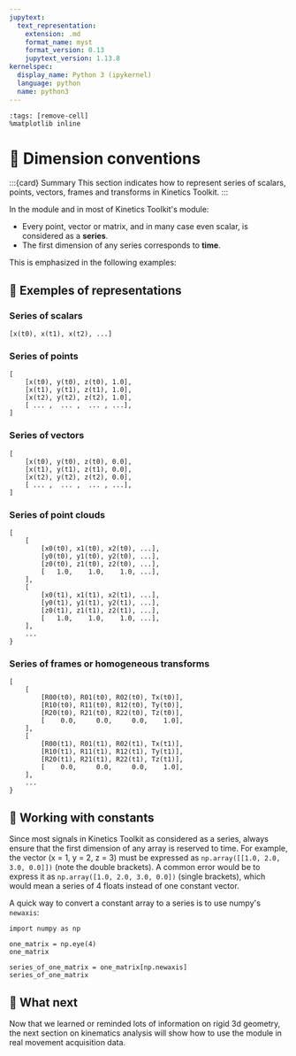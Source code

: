 ```yaml
---
jupytext:
  text_representation:
    extension: .md
    format_name: myst
    format_version: 0.13
    jupytext_version: 1.13.8
kernelspec:
  display_name: Python 3 (ipykernel)
  language: python
  name: python3
---
```


```{code-cell} ipython3
:tags: [remove-cell]
%matplotlib inline
```


# 📖 Dimension conventions

:::{card} Summary
This section indicates how to represent series of scalars, points, vectors, frames and transforms in Kinetics Toolkit.
:::

In the [](api/ktk.geometry.rst) module and in most of Kinetics Toolkit's module:

- Every point, vector or matrix, and in many case even scalar, is considered as a **series**.
- The first dimension of any series corresponds to **time**.

This is emphasized in the following examples:

## 📄 Exemples of representations

### Series of scalars

```
[x(t0), x(t1), x(t2), ...]
```


### Series of points

```
[
    [x(t0), y(t0), z(t0), 1.0],
    [x(t1), y(t1), z(t1), 1.0],
    [x(t2), y(t2), z(t2), 1.0],
    [ ... ,  ... ,  ... , ...],
] 
```

### Series of vectors

```
[
    [x(t0), y(t0), z(t0), 0.0],
    [x(t1), y(t1), z(t1), 0.0],
    [x(t2), y(t2), z(t2), 0.0],
    [ ... ,  ... ,  ... , ...],
] 
```

### Series of point clouds

```
[
    [
        [x0(t0), x1(t0), x2(t0), ...],
        [y0(t0), y1(t0), y2(t0), ...],
        [z0(t0), z1(t0), z2(t0), ...],
        [   1.0,    1.0,    1.0, ...],
    ],
    [
        [x0(t1), x1(t1), x2(t1), ...],
        [y0(t1), y1(t1), y2(t1), ...],
        [z0(t1), z1(t1), z2(t1), ...],
        [   1.0,    1.0,    1.0, ...],
    ],
    ...
}
```

### Series of frames or homogeneous transforms

```
[
    [
        [R00(t0), R01(t0), R02(t0), Tx(t0)],
        [R10(t0), R11(t0), R12(t0), Ty(t0)],
        [R20(t0), R21(t0), R22(t0), Tz(t0)],
        [    0.0,     0.0,     0.0,    1.0],
    ],
    [
        [R00(t1), R01(t1), R02(t1), Tx(t1)],
        [R10(t1), R11(t1), R12(t1), Ty(t1)],
        [R20(t1), R21(t1), R22(t1), Tz(t1)],
        [    0.0,     0.0,     0.0,    1.0],
    ],
    ...
}
```



## 📄 Working with constants

Since most signals in Kinetics Toolkit as considered as a series, always ensure that the first dimension of any array is reserved to time. For example, the vector (x = 1, y = 2, z = 3) must be expressed as `np.array([[1.0, 2.0, 3.0, 0.0]])` (note the double brackets). A common error would be to express it as `np.array([1.0, 2.0, 3.0, 0.0])` (single brackets), which would mean a series of 4 floats instead of one constant vector.

A quick way to convert a constant array to a series is to use numpy's `newaxis`:

```{code-cell} ipython3
import numpy as np

one_matrix = np.eye(4)
one_matrix
```

```{code-cell} ipython3
series_of_one_matrix = one_matrix[np.newaxis]
series_of_one_matrix
```


## 📄 What next

Now that we learned or reminded lots of information on rigid 3d geometry, the next section on kinematics analysis will show how to use the [](api/ktk.geometry.rst) module in real movement acquisition data.

